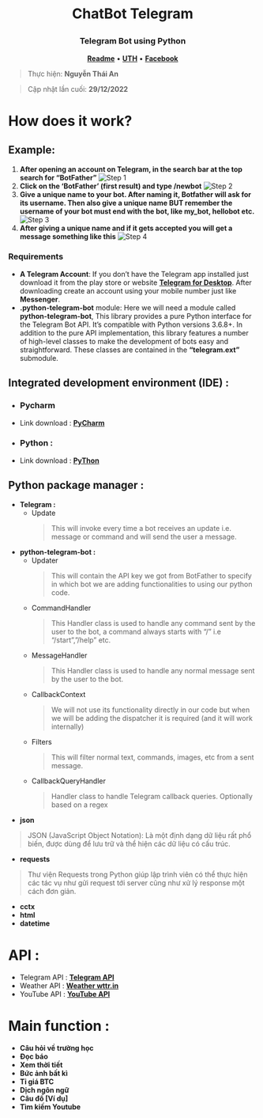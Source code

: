<h1 align="center">
    <p>ChatBot Telegram</p>
</h1>
<h3 align="center">Telegram Bot using Python</h3>
<p align="center">
    <strong><a href="README.md">Readme</a></strong>
    •
    <strong><a href="https://ut.edu.vn/">UTH</a></strong>
    •
    <strong><a href="">Facebook</a></strong>
</p>

> Thực hiện: **Nguyễn Thái An** 

> Cập nhật lần cuối: **29/12/2022**

# How does it work? 
## Example:
1. **After opening an account on Telegram, in the search bar at the top search for “BotFather”**
  ![Step 1](https://media.geeksforgeeks.org/wp-content/uploads/20210919190057/Botfather2.JPG)
2. **Click on the ‘BotFather’ (first result) and type /newbot**
  ![Step 2](https://media.geeksforgeeks.org/wp-content/uploads/20210919190352/botfather3.JPG)
3. **Give a unique name to your bot. After naming it, Botfather will ask for its username. Then also give a unique name BUT remember the username of your bot must end with the bot, like my_bot, hellobot etc.**
  ![Step 3](https://media.geeksforgeeks.org/wp-content/uploads/20210919190610/botfather4.JPG)
4. **After giving a unique name and if it gets accepted you will get a message something like this**
  ![Step 4](https://media.geeksforgeeks.org/wp-content/uploads/20210919190816/accesstoken.JPG)

### Requirements
- **A Telegram Account**: If you don’t have the Telegram app installed just download it from the play store or website <strong><a href="https://desktop.telegram.org/">Telegram for Desktop</a></strong>. After downloading create an account using your mobile number just like **Messenger**.
- **.python-telegram-bot** module: Here we will need a module called **python-telegram-bot**, This library provides a pure Python interface for the Telegram Bot API. It’s compatible with Python versions 3.6.8+. In addition to the pure API implementation, this library features a number of high-level classes to make the development of bots easy and straightforward. These classes are contained in the **“telegram.ext”** submodule.
## Integrated development environment (IDE) :
- ### Pycharm
- Link download : <strong><a href="https://www.jetbrains.com/pycharm/">PyCharm</a></strong>
- ### Python :
- Link download : <strong><a href="https://www.python.org/downloads/">PyThon</a></strong>
## Python package manager :
- **Telegram :**
  - Update
     > This will invoke every time a bot receives an update i.e. message or command and will send the user a message.
- **python-telegram-bot :** 
  - Updater
      > This will contain the API key we got from BotFather to specify in which bot we are adding functionalities to using our python code.
  - CommandHandler
      > This Handler class is used to handle any command sent by the user to the bot, a command always starts with “/” i.e “/start”,”/help” etc.
  - MessageHandler
      > This Handler class is used to handle any normal message sent by the user to the bot.
  - CallbackContext
      > We will not use its functionality directly in our code but when we will be adding the dispatcher it is required (and it will work internally)
  - Filters
      > This will filter normal text, commands, images, etc from a sent message.
  - CallbackQueryHandler
      > Handler class to handle Telegram callback queries. Optionally based on a regex
- **json**
> JSON (JavaScript Object Notation): Là một định dạng dữ liệu rất phổ biến, được dùng để lưu trữ và thể hiện các dữ liệu có  cấu trúc.
- **requests**
> Thư viện Requests trong Python giúp lập trình viên có thể thực hiện các tác vụ như gửi request tới server cũng như xử lý response một cách đơn giản.
- **cctx**
- **html**
- **datetime**
# API :
- Telegram API : <strong><a href="https://core.telegram.org/">Telegram API</a></strong>
- Weather API : <strong><a href="http://vi.wttr.in/">Weather wttr.in</a></strong>
- YouTube API : <strong><a href="https://developers.google.com/youtube/v3">YouTube API</a></strong>
# Main function :
  - **Câu hỏi về trường học**
  - **Đọc báo**
  - **Xem thời tiết**
  - **Bức ảnh bất kì**
  - **Tỉ giá BTC**
  - **Dịch ngôn ngữ**
  - **Câu đố [Ví dụ]**
  - **Tìm kiếm Youtube**
